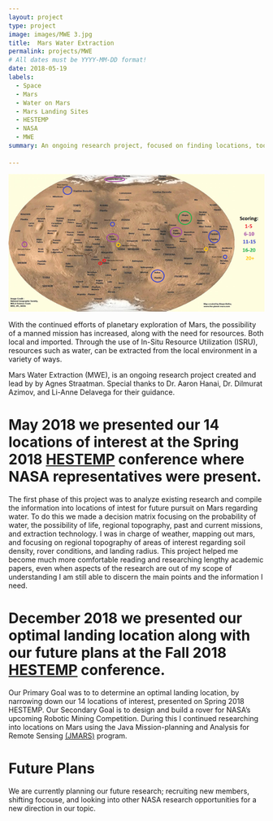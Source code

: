 ```yaml
---
layout: project
type: project
image: images/MWE 3.jpg
title:  Mars Water Extraction
permalink: projects/MWE
# All dates must be YYYY-MM-DD format!
date: 2018-05-19
labels:
  - Space
  - Mars
  - Water on Mars
  - Mars Landing Sites
  - HESTEMP
  - NASA
  - MWE 
summary: An ongoing research project, focused on finding locations, tools, and methods that can provide water on Mars for scientific interest and possible future missions.

---
```


<img class="ui medium right floated rounded image" src="../images/MWE 1.0.png">

With the continued efforts of planetary exploration of Mars, the possibility of a manned mission has increased, along with the need for resources. Both local and imported. Through the use of In-Situ Resource Utilization (ISRU), resources such as water, can be extracted from the local environment in a variety of ways. 


Mars Water Extraction (MWE), is an ongoing research project created and lead by by Agnes Straatman. Special thanks to Dr. Aaron Hanai, Dr. Dilmurat Azimov, and Li-Anne Delavega for their guidance.  

# May 2018 we presented our 14 locations of interest at the Spring 2018 [HESTEMP](http://manoa.hawaii.edu/hestemp/) conference where NASA representatives were present.

 The first phase of this project was to analyze existing research and compile the information into locations of intest for future pursuit on Mars regarding water. To do this we made a decision matrix focusing on the probability of water, the possibility of life, regional topography, past and current missions, and extraction technology. I was in charge of weather, mapping out mars, and focusing on regional topography of areas of interest regarding soil density, rover conditions, and landing radius. This project helped me become much more comfortable reading and researching lengthy academic papers, even when aspects of the research are out of my scope of understanding I am still able to discern the main points and the information I need.

# December 2018 we presented our optimal landing location along with our future plans at the Fall 2018 [HESTEMP](http://manoa.hawaii.edu/hestemp/) conference. 

Our Primary Goal was to to determine an optimal landing location, by narrowing down our 14 locations of interest, presented on Spring 2018 HESTEMP. Our Secondary Goal is to design and build a rover for NASA’s upcoming Robotic Mining Competition. During this I continued researching into locations on Mars using the Java Mission-planning and Analysis for Remote Sensing [(JMARS)](https://jmars.asu.edu/) program. 

# Future Plans 
We are currently planning our future research; recruiting new members, shifting focouse, and looking into other NASA research opportunities for a new direction in our topic.




